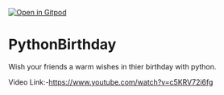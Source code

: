 [![Open in Gitpod](https://gitpod.io/button/open-in-gitpod.svg)](https://gitpod.io/#https://github.com/hemant-h9/pythonbirthday)
# PythonBirthday

Wish your friends a warm wishes in thier birthday with python.


Video Link:-https://www.youtube.com/watch?v=c5KRV72i6fg
